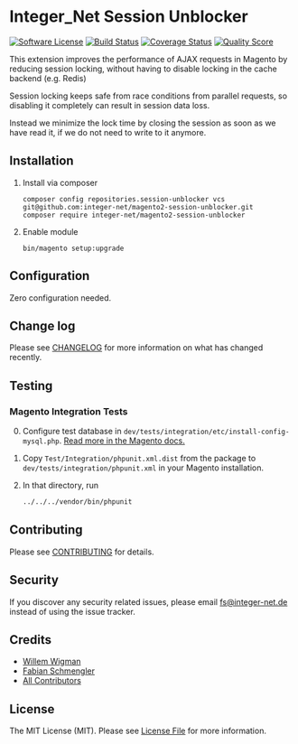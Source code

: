 # Integer_Net Session Unblocker

[![Software License][ico-license]](LICENSE.md)
[![Build Status][ico-travis]][link-travis]
[![Coverage Status][ico-scrutinizer]][link-scrutinizer]
[![Quality Score][ico-code-quality]][link-code-quality]


This extension improves the performance of AJAX requests in Magento by reducing session locking, without having to disable locking in the cache backend (e.g. Redis)

Session locking keeps safe from race conditions from parallel requests, so disabling it completely can result in session data loss.

Instead we minimize the lock time by closing the session as soon as we have read it, if we do not need to write to it anymore.

## Installation

1. Install via composer
    ```
    composer config repositories.session-unblocker vcs git@github.com:integer-net/magento2-session-unblocker.git
    composer require integer-net/magento2-session-unblocker
    ```
2. Enable module
    ```
    bin/magento setup:upgrade
    ```
## Configuration

Zero configuration needed.

## Change log

Please see [CHANGELOG](CHANGELOG.md) for more information on what has changed recently.

## Testing

### Magento Integration Tests

0. Configure test database in `dev/tests/integration/etc/install-config-mysql.php`. [Read more in the Magento docs.](https://devdocs.magento.com/guides/v2.3/test/integration/integration_test_execution.html) 

1. Copy `Test/Integration/phpunit.xml.dist` from the package to `dev/tests/integration/phpunit.xml` in your Magento installation.

2. In that directory, run
    ``` bash
    ../../../vendor/bin/phpunit
    ```


## Contributing

Please see [CONTRIBUTING](CONTRIBUTING.md) for details.

## Security

If you discover any security related issues, please email fs@integer-net.de instead of using the issue tracker.

## Credits

- [Willem Wigman][link-author]
- [Fabian Schmengler][link-author2]
- [All Contributors][link-contributors]

## License

The MIT License (MIT). Please see [License File](LICENSE.txt) for more information.

[ico-license]: https://img.shields.io/badge/license-MIT-brightgreen.svg?style=flat-square
[ico-travis]: https://img.shields.io/travis/integer-net/magento2-session-unblocker/master.svg?style=flat-square
[ico-scrutinizer]: https://img.shields.io/scrutinizer/coverage/g/integer-net/magento2-session-unblocker.svg?style=flat-square
[ico-code-quality]: https://img.shields.io/scrutinizer/g/integer-net/magento2-session-unblocker.svg?style=flat-square

[link-packagist]: https://packagist.org/packages/integer-net/magento2-session-unblocker
[link-travis]: https://travis-ci.org/integer-net/magento2-session-unblocker
[link-scrutinizer]: https://scrutinizer-ci.com/g/integer-net/magento2-session-unblocker/code-structure
[link-code-quality]: https://scrutinizer-ci.com/g/integer-net/magento2-session-unblocker
[link-author]: https://github.com/wigman
[link-author2]: https://github.com/schmengler
[link-contributors]: ../../contributors